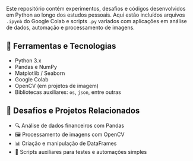 
Este repositório contém experimentos, desafios e códigos desenvolvidos em Python ao longo dos estudos pessoais. Aqui estão incluídos arquivos `.ipynb` do Google Colab e scripts `.py` variados com aplicações em análise de dados, automação e processamento de imagens.


## 🔧 Ferramentas e Tecnologias
- Python 3.x
- Pandas e NumPy
- Matplotlib / Seaborn
- Google Colab
- OpenCV (em projetos de imagem)
- Bibliotecas auxiliares: `os`, `json`, entre outras

## 💼 Desafios e Projetos Relacionados
- 🔍 Análise de dados financeiros com Pandas
- 🖼️ Processamento de imagens com OpenCV
- 📊 Criação e manipulação de DataFrames
- 🧪 Scripts auxiliares para testes e automações simples
